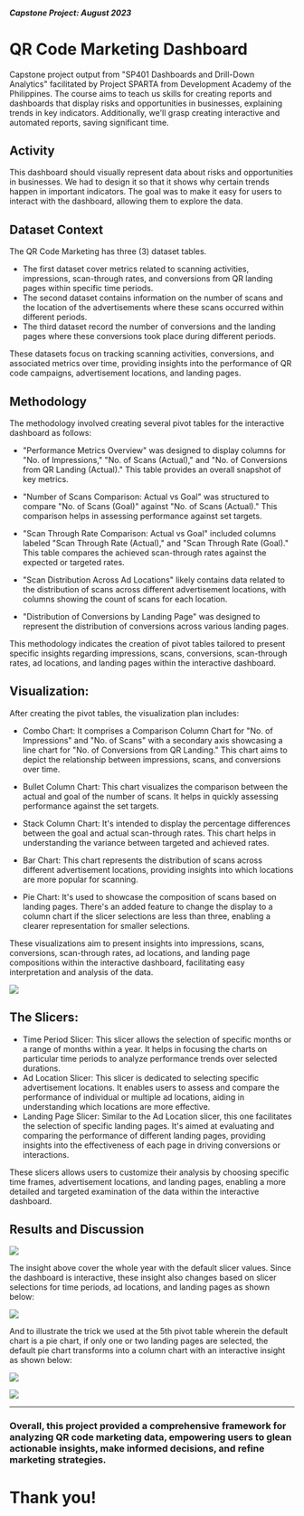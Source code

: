 

#### *Capstone Project: August 2023*
# QR Code Marketing Dashboard

Capstone project output from "SP401  Dashboards and Drill-Down Analytics" facilitated by Project SPARTA from Development Academy of the Philippines. The course aims to teach us skills for creating reports and dashboards that display risks and opportunities in businesses, explaining trends in key indicators. Additionally, we'll grasp creating interactive and automated reports, saving significant time.

## Activity
This dashboard should visually represent data about risks and opportunities in businesses. We had to design it so that it shows why certain trends happen in important indicators. The goal was to make it easy for users to interact with the dashboard, allowing them to explore the data.

## Dataset Context
The QR Code Marketing has three (3) dataset tables. 
- The first dataset cover metrics related to scanning activities, impressions, scan-through rates, and conversions from QR landing pages within specific time periods. 
- The second dataset contains information on the number of scans and the location of the advertisements where these scans occurred within different periods.
- The third dataset record the number of conversions and the landing pages where these conversions took place during different periods.

These datasets focus on tracking scanning activities, conversions, and associated metrics over time, providing insights into the performance of QR code campaigns, advertisement locations, and landing pages.

## Methodology
The methodology involved creating several pivot tables for the interactive dashboard as follows:
- "Performance Metrics Overview" was designed to display columns for "No. of Impressions," "No. of Scans (Actual)," and "No. of Conversions from QR Landing (Actual)." This table provides an overall snapshot of key metrics.

- "Number of Scans Comparison: Actual vs Goal" was structured to compare "No. of Scans (Goal)" against "No. of Scans (Actual)." This comparison helps in assessing performance against set targets.

- "Scan Through Rate Comparison: Actual vs Goal" included columns labeled "Scan Through Rate (Actual)," and "Scan Through Rate (Goal)." This table compares the achieved scan-through rates against the expected or targeted rates.

- "Scan Distribution Across Ad Locations" likely contains data related to the distribution of scans across different advertisement locations, with columns showing the count of scans for each location.

- "Distribution of Conversions by Landing Page" was designed to represent the distribution of conversions across various landing pages.

This methodology indicates the creation of pivot tables tailored to present specific insights regarding impressions, scans, conversions, scan-through rates, ad locations, and landing pages within the interactive dashboard.


## Visualization:
After creating the pivot tables, the visualization plan includes:
- Combo Chart: It comprises a Comparison Column Chart for "No. of Impressions" and "No. of Scans" with a secondary axis showcasing a line chart for "No. of Conversions from QR Landing." This chart aims to depict the relationship between impressions, scans, and conversions over time.

- Bullet Column Chart: This chart visualizes the comparison between the actual and goal of the number of scans. It helps in quickly assessing performance against the set targets.

- Stack Column Chart: It's intended to display the percentage differences between the goal and actual scan-through rates. This chart helps in understanding the variance between targeted and achieved rates.

- Bar Chart: This chart represents the distribution of scans across different advertisement locations, providing insights into which locations are more popular for scanning.

- Pie Chart: It's used to showcase the composition of scans based on landing pages. There's an added feature to change the display to a column chart if the slicer selections are less than three, enabling a clearer representation for smaller selections.

These visualizations aim to present insights into impressions, scans, conversions, scan-through rates, ad locations, and landing page compositions within the interactive dashboard, facilitating easy interpretation and analysis of the data.


![](https://github.com/jvenncpe/QR-Code-Marketing/blob/main/images/1.PNG)

## The Slicers:
- Time Period Slicer: This slicer allows the selection of specific months or a range of months within a year. It helps in focusing the charts on particular time periods to analyze performance trends over selected durations.
- Ad Location Slicer: This slicer is dedicated to selecting specific advertisement locations. It enables users to assess and compare the performance of individual or multiple ad locations, aiding in understanding which locations are more effective.
- Landing Page Slicer: Similar to the Ad Location slicer, this one facilitates the selection of specific landing pages. It's aimed at evaluating and comparing the performance of different landing pages, providing insights into the effectiveness of each page in driving conversions or interactions.

These slicers allows users to customize their analysis by choosing specific time frames, advertisement locations, and landing pages, enabling a more detailed and targeted examination of the data within the interactive dashboard.


## Results and Discussion

![](https://github.com/jvenncpe/QR-Code-Marketing/blob/main/images/11.PNG)

The insight above cover the whole year with the default slicer values. Since the dashboard is interactive, these insight also changes based on slicer selections for time periods, ad locations, and landing pages as shown below:

![](https://github.com/jvenncpe/QR-Code-Marketing/blob/main/images/3.PNG)

And to illustrate the trick we used at the 5th pivot table wherein the default chart is a pie chart, if only one or two landing pages are selected, the default pie chart transforms into a column chart with an interactive insight as shown below:

![](https://github.com/jvenncpe/QR-Code-Marketing/blob/main/images/6.PNG)

![](https://github.com/jvenncpe/QR-Code-Marketing/blob/main/images/7.PNG)

---
### Overall, this project provided a comprehensive framework for analyzing QR code marketing data, empowering users to glean actionable insights, make informed decisions, and refine marketing strategies.
# Thank you!
